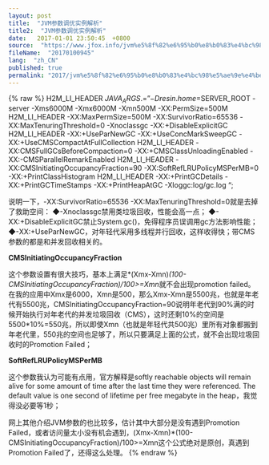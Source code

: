 ```yaml
---
layout: post
title:  "JVM参数调优实例解析"
title2:  "JVM参数调优实例解析"
date:   2017-01-01 23:50:45  +0800
source:  "https://www.jfox.info/jvm%e5%8f%82%e6%95%b0%e8%b0%83%e4%bc%98%e5%ae%9e%e4%be%8b%e8%a7%a3%e6%9e%90.html"
fileName:  "20170100945"
lang:  "zh_CN"
published: true
permalink: "2017/jvm%e5%8f%82%e6%95%b0%e8%b0%83%e4%bc%98%e5%ae%9e%e4%be%8b%e8%a7%a3%e6%9e%90.html"
---
```

{% raw %}
H2M_LI_HEADER $JAVA_ARGS .= ” -Dresin.home=$SERVER_ROOT -server -Xms6000M -Xmx6000M -Xmn500M -XX:PermSize=500M 
H2M_LI_HEADER -XX:MaxPermSize=500M -XX:SurvivorRatio=65536 -XX:MaxTenuringThreshold=0 -Xnoclassgc -XX:+DisableExplicitGC 
H2M_LI_HEADER -XX:+UseParNewGC -XX:+UseConcMarkSweepGC -XX:+UseCMSCompactAtFullCollection 
H2M_LI_HEADER -XX:CMSFullGCsBeforeCompaction=0 -XX:+CMSClassUnloadingEnabled -XX:-CMSParallelRemarkEnabled 
H2M_LI_HEADER -XX:CMSInitiatingOccupancyFraction=90 -XX:SoftRefLRUPolicyMSPerMB=0 -XX:+PrintClassHistogram 
H2M_LI_HEADER -XX:+PrintGCDetails -XX:+PrintGCTimeStamps -XX:+PrintHeapAtGC -Xloggc:log/gc.log “; 

说明一下，-XX:SurvivorRatio=65536 -XX:MaxTenuringThreshold=0就是去掉了救助空间：
◆-Xnoclassgc禁用类垃圾回收，性能会高一点； 
◆-XX:+DisableExplicitGC禁止System.gc()，免得程序员误调用gc方法影响性能； 
◆-XX:+UseParNewGC，对年轻代采用多线程并行回收，这样收得快；带CMS参数的都是和并发回收相关的。

**CMSInitiatingOccupancyFraction**

这个参数设置有很大技巧，基本上满足*(Xmx-Xmn)*(100-CMSInitiatingOccupancyFraction)/100>=Xmn*就不会出现promotion failed。在我的应用中Xmx是6000，Xmn是500，那么Xmx-Xmn是5500兆，也就是年老代有5500兆，CMSInitiatingOccupancyFraction=90说明年老代到90%满的时候开始执行对年老代的并发垃圾回收（CMS），这时还剩10%的空间是5500*10%=550兆，所以即使Xmn（也就是年轻代共500兆）里所有对象都搬到年老代里，550兆的空间也足够了，所以只要满足上面的公式，就不会出现垃圾回收时的Promotion Failed；

**SoftRefLRUPolicyMSPerMB**

这个参数我认为可能有点用，官方解释是softly reachable objects will remain alive for some amount of time after the last time they were referenced. The default value is one second of lifetime per free megabyte in the heap，我觉得没必要等1秒；

网上其他介绍JVM参数的也比较多，估计其中大部分是没有遇到Promotion Failed，或者访问量太小没有机会遇到，(Xmx-Xmn)*(100-CMSInitiatingOccupancyFraction)/100>=Xmn这个公式绝对是原创，真遇到Promotion Failed了，还得这么处理。
{% endraw %}